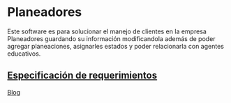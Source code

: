# Planeadores
Este software es para solucionar el manejo de clientes en la empresa Planeadores guardando su información modificandola además de poder agregar planeaciones, asignarles estados y poder relacionarla con agentes educativos.

[Especificación de requerimientos](Documentación/EspecificacionR.md)
---
[Blog](https://cristianjulio.github.io/blog/)
